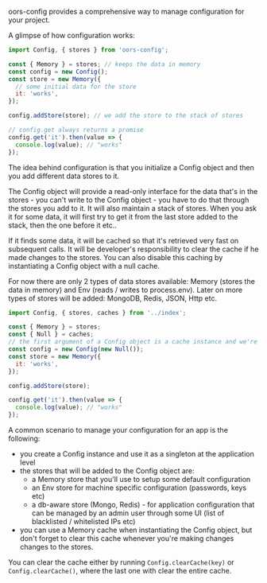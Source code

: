 oors-config provides a comprehensive way to manage configuration for your project.

A glimpse of how configuration works:

```js
import Config, { stores } from 'oors-config';

const { Memory } = stores; // keeps the data in memory
const config = new Config();
const store = new Memory({
  // some initial data for the store
  it: 'works',
});

config.addStore(store); // we add the store to the stack of stores

// config.get always returns a promise
config.get('it').then(value => {
  console.log(value); // "works"
});
```

The idea behind configuration is that you initialize a Config object and then you add different data
stores to it.

The Config object will provide a read-only interface for the data that's in the stores - you can't
write to the Config object - you have to do that through the stores you add to it. It will also
maintain a stack of stores. When you ask it for some data, it will first try to get it from the last
store added to the stack, then the one before it etc..

If it finds some data, it will be cached so that it's retrieved very fast on subsequent calls. It
will be developer's responsibility to clear the cache if he made changes to the stores. You can also
disable this caching by instantiating a Config object with a null cache.

For now there are only 2 types of data stores available: Memory (stores the data in memory) and Env
(reads / writes to process.env). Later on more types of stores will be added: MongoDB, Redis, JSON,
Http etc.

```js
import Config, { stores, caches } from '../index';

const { Memory } = stores;
const { Null } = caches;
// the first argument of a Config object is a cache instance and we're going to use a Null cache to disable any caching from happening
const config = new Config(new Null());
const store = new Memory({
  it: 'works',
});

config.addStore(store);

config.get('it').then(value => {
  console.log(value); // "works"
});
```

A common scenario to manage your configuration for an app is the following:

* you create a Config instance and use it as a singleton at the application level
* the stores that will be added to the Config object are:
  * a Memory store that you'll use to setup some default configuration
  * an Env store for machine specific configuration (passwords, keys etc)
  * a db-aware store (Mongo, Redis) - for application configuration that can be managed by an admin
    user through some UI (list of blacklisted / whitelisted IPs etc)
* you can use a Memory cache when instantiating the Config object, but don't forget to clear this
  cache whenever you're making changes changes to the stores.

You can clear the cache either by running `Config.clearCache(key)` or `Config.clearCache()`, where
the last one with clear the entire cache.
